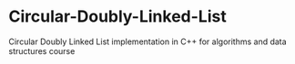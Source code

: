 # Circular-Doubly-Linked-List
Circular Doubly Linked List implementation in C++ for algorithms and data structures course
